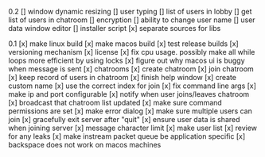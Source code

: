 0.2
[] window dynamic resizing
[] user typing
[] list of users in lobby
[] get list of users in chatroom
[] encryption
[] ability to change user name
[] user data window editor
[] installer script
[x] separate sources for libs

0.1
[x] make linux build
[x] make macos build
[x] test release builds
[x] versioning mechanism
[x] license
[x] fix cpu usage. possibly make all while loops more efficient by using locks
[x] figure out why macos ui is buggy when message is sent
[x] chatrooms
[x] create chatroom
[x] join chatroom
[x] keep record of users in chatroom
[x] finish help window
[x] create custom name
[x] use the correct index for join
[x] fix command line args
[x] make ip and port configurable
[x] notify when user joins/leaves chatroom
[x] broadcast that chatroom list updated
[x] make sure command permissions are set
[x] make error dialog
[x] make sure multiple users can join
[x] gracefully exit server after "quit"
[x] ensure user data is shared when joining server
[x] message character limit
[x] make user list
[x] review for any leaks
[x] make instream packet queue be application specific
[x] backspace does not work on macos machines

